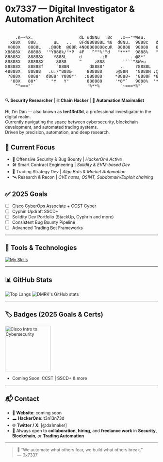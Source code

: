 # 0x7337 — Digital Investigator & Automation Architect
<pre align="center">
                                                                                       
    .n~~%x.                  dL ud8Nu  :8c   .x~~"*Weu.     .x~~"*Weu.   dL ud8Nu  :8c 
  x88X   888.      uL   ..   8Fd888888L %8  d8Nu.  9888c   d8Nu.  9888c  8Fd888888L %8 
 X888X   8888L   .@88b  @88R 4N88888888cuR  88888  98888   88888  98888  4N88888888cuR 
X8888X   88888  '"Y888k/"*P  4F   ^""%""d   "***"  9888%   "***"  9888%  4F   ^""%""d  
88888X   88888X    Y888L     d       .z8         ..@8*"         ..@8*"   d       .z8   
88888X   88888X     8888     ^     z888       ````"8Weu      ````"8Weu   ^     z888    
88888X   88888f     `888N        d8888'      ..    ?8888L   ..    ?8888L     d8888'    
48888X   88888   .u./"888&      888888     :@88N   '8888N :@88N   '8888N    888888     
 ?888X   8888"  d888" Y888*"   :888888     *8888~  '8888F *8888~  '8888F   :888888     
  "88X   88*`   ` "Y   Y"       888888     '*8"`   9888%  '*8"`   9888%     888888     
    ^"==="`                     '%**%        `~===*%"`      `~===*%"`       '%**%      
                                                                                       
</pre>

🔍 **Security Researcher** | ⛓️ **Chain Hacker** | 🤖 **Automation Maximalist**

Hi, I’m Dan — also known as **ten13nt3d**, a professional investigator in the digital realm.  
Currently navigating the space between cybersecurity, blockchain development, and automated trading systems.  
Driven by precision, automation, and deep research.  

## 🧠 Current Focus

- 🔐 Offensive Security & Bug Bounty | *HackerOne Active*
- 🛠️ Smart Contract Engineering | *Solidity & EVM-based Dev*
- 🤖 Trading Strategy Dev | *Algo Bots & Market Automation*
- 🛰️ Research & Recon | *CVE notes, OSINT, Subdomain/Exploit chaining*

## ✅ 2025 Goals

- [ ] Cisco CyberOps Associate + CCST Cyber
- [ ] Cyphin Updraft SSCD+
- [ ] Solidity Dev Portfolio (StackUp, Cyphrin and more)
- [ ] Consistent Bug Bounty Pipeline
- [ ] Advanced Trading Bot Frameworks

---

## 🧰 Tools & Technologies

[![My Skills](https://skillicons.dev/icons?i=windows,apple,linux,obsidian,vim,md,vscodium,kali,arch,docker,bash,c,solidity,ipfs,python)](https://skillicons.dev)

---

## 📊 GitHub Stats

![Top Langs](https://github-readme-stats.vercel.app/api/top-langs/?username=d9o8m7&layout=compact&theme=dark&hide_border=true)
![DMRK's GitHub stats](https://github-readme-stats.vercel.app/api?username=d9o8m7&show_icons=true&theme=gruvbox)

---

## 🏷️ Badges (2025 Goals & Certs)

<a href="https://www.credly.com/badges/755e29ae-bcbe-4a98-9027-50980c109cab" target="_blank">
  <img src="https://images.credly.com/images/af8c6b4e-fc31-47c4-8dcb-eb7a2065dc5b/I2CS__1_.png" width="150" alt="Cisco Intro to Cybersecurity">
</a>


- Coming Soon: CCST | SSCD+ & more

---

## 📬 Contact

- 📡 **Website**: coming soon  
- 🕳️ **HackerOne**: t3n13n73d  
- 🌐 **Twitter / X**: [@da1maker]  
- 🎯 Always open to **collaboration**, **hiring**, and **freelance work** in **Security**, **Blockchain**, or **Trading Automation**

---

> 🧠 “We automate what others fear, we build what others break.”  
> — 0x7337